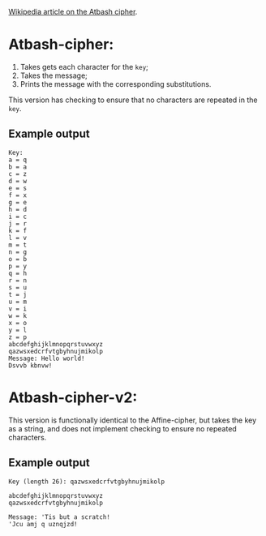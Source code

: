 [Wikipedia article on the Atbash cipher](https://en.wikipedia.org/wiki/Atbash).

# Atbash-cipher:

1. Takes gets each character for the `key`;
2. Takes the message;
3. Prints the message with the corresponding substitutions.

This version has checking to ensure that no characters are repeated in the `key`.

## Example output

	Key:
	a = q
	b = a
	c = z
	d = w
	e = s
	f = x
	g = e
	h = d
	i = c
	j = r
	k = f
	l = v
	m = t
	n = g
	o = b
	p = y
	q = h
	r = n
	s = u
	t = j
	u = m
	v = i
	w = k
	x = o
	y = l
	z = p
	abcdefghijklmnopqrstuvwxyz
	qazwsxedcrfvtgbyhnujmikolp
	Message: Hello world!
	Dsvvb kbnvw!
	
# Atbash-cipher-v2:

This version is functionally identical to the Affine-cipher, but takes the key as a string, and does not implement checking to ensure no repeated characters.

## Example output

	Key (length 26): qazwsxedcrfvtgbyhnujmikolp

	abcdefghijklmnopqrstuvwxyz
	qazwsxedcrfvtgbyhnujmikolp

	Message: 'Tis but a scratch!
	'Jcu amj q uznqjzd!
